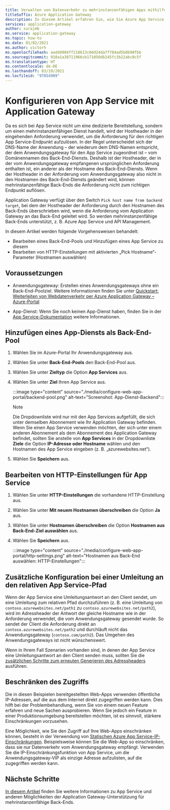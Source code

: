 ```yaml
---
title: Verwalten von Datenverkehr zu mehrinstanzenfähigen Apps mithilfe des Portals
titleSuffix: Azure Application Gateway
description: In diesem Artikel erfahren Sie, wie Sie Azure App Service-Web-Apps als Mitglied in Back-End-Pools für ein vorhandenes oder neues Anwendungsgateway konfigurieren.
services: application-gateway
author: surajmb
ms.service: application-gateway
ms.topic: how-to
ms.date: 01/02/2021
ms.author: victorh
ms.openlocfilehash: aadd4904ff218613c0dd24daff784ad5b8b90fbb
ms.sourcegitcommit: 910a1a38711966cb171050db245fc3b22abc8c5f
ms.translationtype: HT
ms.contentlocale: de-DE
ms.lasthandoff: 03/19/2021
ms.locfileid: "97854909"
---
```

# <a name="configure-app-service-with-application-gateway"></a>Konfigurieren von App Service mit Application Gateway

Da es sich bei App Service nicht um eine dedizierte Bereitstellung, sondern um einen mehrinstanzenfähigen Dienst handelt, wird der Hostheader in der eingehenden Anforderung verwendet, um die Anforderung für den richtigen App Service-Endpunkt aufzulösen. In der Regel unterscheidet sich der DNS-Name der Anwendung – der wiederum dem DNS-Namen entspricht, der dem Anwendungsgateway für den App Service zugeordnet ist – vom Domänennamen des Back-End-Diensts. Deshalb ist der Hostheader, der in der vom Anwendungsgateway empfangenen ursprünglichen Anforderung enthalten ist, ein anderer als der Hostname des Back-End-Diensts. Wenn der Hostheader in der Anforderung vom Anwendungsgateway also nicht in den Hostnamen des Back-End-Diensts geändert wird, können mehrinstanzenfähige Back-Ends die Anforderung nicht zum richtigen Endpunkt auflösen.

Application Gateway verfügt über den Switch `Pick host name from backend target`, bei dem der Hostheader der Anforderung durch den Hostnamen des Back-Ends überschrieben wird, wenn die Anforderung vom Application Gateway an das Back-End geleitet wird. So werden mehrinstanzenfähige Back-Ends unterstützt, z. B. Azure App Service und API Management. 

In diesem Artikel werden folgende Vorgehensweisen behandelt:

- Bearbeiten eines Back-End-Pools und Hinzufügen eines App Service zu diesem
- Bearbeiten von HTTP-Einstellungen mit aktivierten „Pick Hostname“-Parameter (Hostnamen auswählen)

## <a name="prerequisites"></a>Voraussetzungen

- Anwendungsgateway: Erstellen eines Anwendungsgateways ohne ein Back-End-Poolziel. Weitere Informationen finden Sie unter [Quickstart: Weiterleiten von Webdatenverkehr per Azure Application Gateway – Azure-Portal](quick-create-portal.md)

- App-Dienst: Wenn Sie noch keinen App-Dienst haben, finden Sie in der [App Service-Dokumentation](../app-service/index.yml) weitere Informationen.

## <a name="add-app-service-as-backend-pool"></a>Hinzufügen eines App-Diensts als Back-End-Pool

1. Wählen Sie im Azure-Portal Ihr Anwendungsgateway aus.

2. Wählen Sie unter **Back-End-Pools** den Back-End-Pool aus.

4. Wählen Sie unter **Zieltyp** die Option **App Services** aus.

5. Wählen Sie unter **Ziel** Ihren App Service aus.

   :::image type="content" source="./media/configure-web-app-portal/backend-pool.png" alt-text="Screenshot: App-Dienst-Backend":::
   
   > [!NOTE]
   > Die Dropdownliste wird nur mit den App Services aufgefüllt, die sich unter demselben Abonnement wie Ihr Application Gateway befinden. Wenn Sie einen App Service verwenden möchten, der sich unter einem anderen Abonnement als dem Abonnement des Application Gateway befindet, sollten Sie anstelle von **App Services** in der Dropdownliste **Ziele** die Option **IP-Adresse oder Hostname** wählen und den Hostnamen des App Service eingeben (z. B. „azurewebsites.net“).
1. Wählen Sie **Speichern** aus.

## <a name="edit-http-settings-for-app-service"></a>Bearbeiten von HTTP-Einstellungen für App Service

1. Wählen Sie unter **HTTP-Einstellungen** die vorhandene HTTP-Einstellung aus.

2. Wählen Sie unter **Mit neuem Hostnamen überschreiben** die Option **Ja** aus.
3. Wählen Sie unter **Hostnamen überschreiben** die Option **Hostnamen aus Back-End-Ziel auswählen** aus.
4. Wählen Sie **Speichern** aus.

   :::image type="content" source="./media/configure-web-app-portal/http-settings.png" alt-text="Hostnamen aus Back-End auswählen: HTTP-Einstellungen":::

## <a name="additional-configuration-in-case-of-redirection-to-app-services-relative-path"></a>Zusätzliche Konfiguration bei einer Umleitung an den relativen App Service-Pfad

Wenn der App Service eine Umleitungsantwort an den Client sendet, um eine Umleitung zum relativen Pfad durchzuführen (z. B. eine Umleitung von `contoso.azurewebsites.net/path1` zu `contoso.azurewebsites.net/path2`), wird im Adressheader der Antwort der gleiche Hostname wie in der Anforderung verwendet, die vom Anwendungsgateway gesendet wurde. So sendet der Client die Anforderung direkt an `contoso.azurewebsites.net/path2` und durchläuft nicht das Anwendungsgateway (`contoso.com/path2`). Das Umgehen des Anwendungsgateways ist nicht wünschenswert.

Wenn in Ihrem Fall Szenarien vorhanden sind, in denen der App Service eine Umleitungsantwort an den Client senden muss, sollten Sie die [zusätzlichen Schritte zum erneuten Generieren des Adressheaders](./troubleshoot-app-service-redirection-app-service-url.md#sample-configuration) ausführen.

## <a name="restrict-access"></a>Beschränken des Zugriffs

Die in diesen Beispielen bereitgestellten Web-Apps verwenden öffentliche IP-Adressen, auf die aus dem Internet direkt zugegriffen werden kann. Dies hilft bei der Problembehandlung, wenn Sie von einem neuen Feature erfahren und neue Sachen ausprobieren. Wenn Sie jedoch ein Feature in einer Produktionsumgebung bereitstellen möchten, ist es sinnvoll, stärkere Einschränkungen vorzusehen.

Eine Möglichkeit, wie Sie den Zugriff auf Ihre Web-Apps einschränken können, besteht in der Verwendung von [Statischen Azure App Service-IP-Einschränkungen](../app-service/app-service-ip-restrictions.md). Beispielsweise können Sie die Web-App so einschränken, dass sie nur Datenverkehr vom Anwendungsgateway empfängt. Verwenden Sie die IP-Einschränkungsfunktion von App Service, um die Anwendungsgateway-VIP als einzige Adresse aufzulisten, auf die zugegriffen werden kann.

## <a name="next-steps"></a>Nächste Schritte

[In diesem Artikel](./application-gateway-web-app-overview.md) finden Sie weitere Informationen zu App Service und anderen Möglichkeiten der Application Gateway-Unterstützung für mehrinstanzenfähige Back-Ends.
